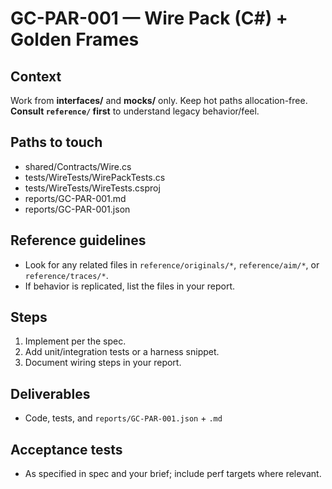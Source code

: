 # GC-PAR-001 — Wire Pack (C#) + Golden Frames

## Context
Work from **interfaces/** and **mocks/** only. Keep hot paths allocation-free. **Consult `reference/` first** to understand legacy behavior/feel.

## Paths to touch
- shared/Contracts/Wire.cs
- tests/WireTests/WirePackTests.cs
- tests/WireTests/WireTests.csproj
- reports/GC-PAR-001.md
- reports/GC-PAR-001.json

## Reference guidelines
- Look for any related files in `reference/originals/*`, `reference/aim/*`, or `reference/traces/*`.
- If behavior is replicated, list the files in your report.

## Steps
1) Implement per the spec. 
2) Add unit/integration tests or a harness snippet.
3) Document wiring steps in your report.

## Deliverables
- Code, tests, and `reports/GC-PAR-001.json` + `.md`

## Acceptance tests
- As specified in spec and your brief; include perf targets where relevant.
